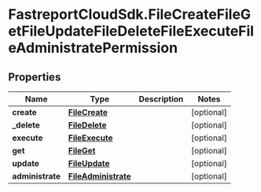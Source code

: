 # FastreportCloudSdk.FileCreateFileGetFileUpdateFileDeleteFileExecuteFileAdministratePermission

## Properties

Name | Type | Description | Notes
------------ | ------------- | ------------- | -------------
**create** | [**FileCreate**](FileCreate.md) |  | [optional] 
**_delete** | [**FileDelete**](FileDelete.md) |  | [optional] 
**execute** | [**FileExecute**](FileExecute.md) |  | [optional] 
**get** | [**FileGet**](FileGet.md) |  | [optional] 
**update** | [**FileUpdate**](FileUpdate.md) |  | [optional] 
**administrate** | [**FileAdministrate**](FileAdministrate.md) |  | [optional] 


